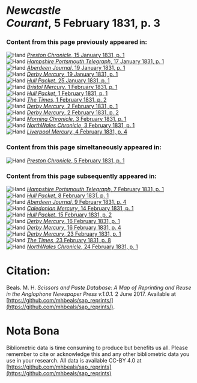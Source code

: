 # *Newcastle Courant*, 5 February 1831, p. 3  
  
### Content from this page previously appeared in:  
![Hand](http://scissorsandpaste.net/wp-content/uploads/2017/06/smallhandpointer.png) [*Preston Chronicle*, 15 January 1831, p. 1](https://mhbeals.github.io/sap_html/Preston-Chronicle/Preston-Chronicle-15-January-1831-p-1)  
![Hand](http://scissorsandpaste.net/wp-content/uploads/2017/06/smallhandpointer.png) [*Hampshire Portsmouth Telegraph*, 17 January 1831, p. 1](https://mhbeals.github.io/sap_html/Hampshire-Portsmouth-Telegraph/Hampshire-Portsmouth-Telegraph-17-January-1831-p-1)  
![Hand](http://scissorsandpaste.net/wp-content/uploads/2017/06/smallhandpointer.png) [*Aberdeen Journal*, 19 January 1831, p. 1](https://mhbeals.github.io/sap_html/Aberdeen-Journal/Aberdeen-Journal-19-January-1831-p-1)  
![Hand](http://scissorsandpaste.net/wp-content/uploads/2017/06/smallhandpointer.png) [*Derby Mercury*, 19 January 1831, p. 1](https://mhbeals.github.io/sap_html/Derby-Mercury/Derby-Mercury-19-January-1831-p-1)  
![Hand](http://scissorsandpaste.net/wp-content/uploads/2017/06/smallhandpointer.png) [*Hull Packet*, 25 January 1831, p. 1](https://mhbeals.github.io/sap_html/Hull-Packet/Hull-Packet-25-January-1831-p-1)  
![Hand](http://scissorsandpaste.net/wp-content/uploads/2017/06/smallhandpointer.png) [*Bristol Mercury*, 1 February 1831, p. 1](https://mhbeals.github.io/sap_html/Bristol-Mercury/Bristol-Mercury-1-February-1831-p-1)  
![Hand](http://scissorsandpaste.net/wp-content/uploads/2017/06/smallhandpointer.png) [*Hull Packet*, 1 February 1831, p. 1](https://mhbeals.github.io/sap_html/Hull-Packet/Hull-Packet-1-February-1831-p-1)  
![Hand](http://scissorsandpaste.net/wp-content/uploads/2017/06/smallhandpointer.png) [*The Times*, 1 February 1831, p. 2](https://mhbeals.github.io/sap_html/The-Times/The-Times-1-February-1831-p-2)  
![Hand](http://scissorsandpaste.net/wp-content/uploads/2017/06/smallhandpointer.png) [*Derby Mercury*, 2 February 1831, p. 1](https://mhbeals.github.io/sap_html/Derby-Mercury/Derby-Mercury-2-February-1831-p-1)  
![Hand](http://scissorsandpaste.net/wp-content/uploads/2017/06/smallhandpointer.png) [*Derby Mercury*, 2 February 1831, p. 2](https://mhbeals.github.io/sap_html/Derby-Mercury/Derby-Mercury-2-February-1831-p-2)  
![Hand](http://scissorsandpaste.net/wp-content/uploads/2017/06/smallhandpointer.png) [*Morning Chronicle*, 3 February 1831, p. 1](https://mhbeals.github.io/sap_html/Morning-Chronicle/Morning-Chronicle-3-February-1831-p-1)  
![Hand](http://scissorsandpaste.net/wp-content/uploads/2017/06/smallhandpointer.png) [*NorthWales Chronicle*, 3 February 1831, p. 1](https://mhbeals.github.io/sap_html/NorthWales-Chronicle/NorthWales-Chronicle-3-February-1831-p-1)  
![Hand](http://scissorsandpaste.net/wp-content/uploads/2017/06/smallhandpointer.png) [*Liverpool Mercury*, 4 February 1831, p. 4](https://mhbeals.github.io/sap_html/Liverpool-Mercury/Liverpool-Mercury-4-February-1831-p-4)  
  
### Content from this page simeltaneously appeared in:  
![Hand](http://scissorsandpaste.net/wp-content/uploads/2017/06/smallhandpointer.png) [*Preston Chronicle*, 5 February 1831, p. 1](https://mhbeals.github.io/sap_html/Preston-Chronicle/Preston-Chronicle-5-February-1831-p-1)  
  
### Content from this page subsequently appeared in:  
![Hand](http://scissorsandpaste.net/wp-content/uploads/2017/06/smallhandpointer.png) [*Hampshire Portsmouth Telegraph*, 7 February 1831, p. 1](https://mhbeals.github.io/sap_html/Hampshire-Portsmouth-Telegraph/Hampshire-Portsmouth-Telegraph-7-February-1831-p-1)  
![Hand](http://scissorsandpaste.net/wp-content/uploads/2017/06/smallhandpointer.png) [*Hull Packet*, 8 February 1831, p. 1](https://mhbeals.github.io/sap_html/Hull-Packet/Hull-Packet-8-February-1831-p-1)  
![Hand](http://scissorsandpaste.net/wp-content/uploads/2017/06/smallhandpointer.png) [*Aberdeen Journal*, 9 February 1831, p. 4](https://mhbeals.github.io/sap_html/Aberdeen-Journal/Aberdeen-Journal-9-February-1831-p-4)  
![Hand](http://scissorsandpaste.net/wp-content/uploads/2017/06/smallhandpointer.png) [*Caledonian Mercury*, 14 February 1831, p. 1](https://mhbeals.github.io/sap_html/Caledonian-Mercury/Caledonian-Mercury-14-February-1831-p-1)  
![Hand](http://scissorsandpaste.net/wp-content/uploads/2017/06/smallhandpointer.png) [*Hull Packet*, 15 February 1831, p. 2](https://mhbeals.github.io/sap_html/Hull-Packet/Hull-Packet-15-February-1831-p-2)  
![Hand](http://scissorsandpaste.net/wp-content/uploads/2017/06/smallhandpointer.png) [*Derby Mercury*, 16 February 1831, p. 1](https://mhbeals.github.io/sap_html/Derby-Mercury/Derby-Mercury-16-February-1831-p-1)  
![Hand](http://scissorsandpaste.net/wp-content/uploads/2017/06/smallhandpointer.png) [*Derby Mercury*, 16 February 1831, p. 4](https://mhbeals.github.io/sap_html/Derby-Mercury/Derby-Mercury-16-February-1831-p-4)  
![Hand](http://scissorsandpaste.net/wp-content/uploads/2017/06/smallhandpointer.png) [*Derby Mercury*, 23 February 1831, p. 1](https://mhbeals.github.io/sap_html/Derby-Mercury/Derby-Mercury-23-February-1831-p-1)  
![Hand](http://scissorsandpaste.net/wp-content/uploads/2017/06/smallhandpointer.png) [*The Times*, 23 February 1831, p. 8](https://mhbeals.github.io/sap_html/The-Times/The-Times-23-February-1831-p-8)  
![Hand](http://scissorsandpaste.net/wp-content/uploads/2017/06/smallhandpointer.png) [*NorthWales Chronicle*, 24 February 1831, p. 1](https://mhbeals.github.io/sap_html/NorthWales-Chronicle/NorthWales-Chronicle-24-February-1831-p-1)  


# Citation: 

Beals. M. H. *Scissors and Paste Database: A Map of Reprinting and Reuse in the Anglophone Newspaper Press v.1.0.1.* 2 June 2017. Available at [https://github.com/mhbeals/sap_reprints/](https://github.com/mhbeals/sap_reprints/). 

# Nota Bona

Bibliometric data is time consuming to produce but benefits us all. Please remember to cite or acknowledge this and any other bibliometric data you use in your research. All data is available CC-BY 4.0 at [https://github.com/mhbeals/sap_reprints](https://github.com/mhbeals/sap_reprints)